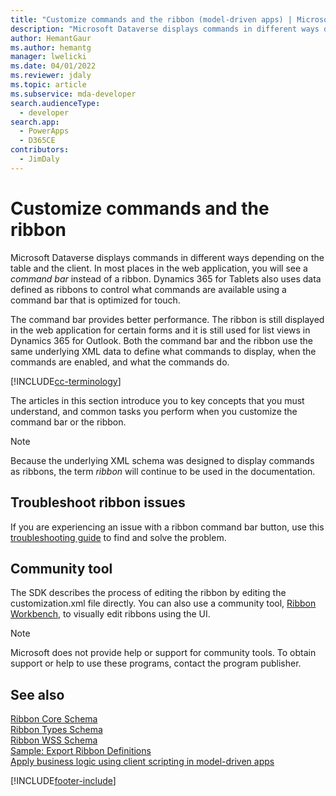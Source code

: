 ```yaml
---
title: "Customize commands and the ribbon (model-driven apps) | Microsoft Docs" # Intent and product brand in a unique string of 43-59 chars including spaces"
description: "Microsoft Dataverse displays commands in different ways depending on the table and the client. In most places in the web application, you will see a command bar instead of a ribbon. Dynamics 365 for tablets also uses data defined as ribbons to control what commands are available using a command bar that is optimized for touch." # 115-145 characters including spaces. This abstract displays in the search result."
author: HemantGaur
ms.author: hemantg
manager: lwelicki
ms.date: 04/01/2022
ms.reviewer: jdaly
ms.topic: article
ms.subservice: mda-developer
search.audienceType: 
  - developer
search.app: 
  - PowerApps
  - D365CE
contributors: 
  - JimDaly
---
```


# Customize commands and the ribbon

Microsoft Dataverse displays commands in different ways depending on the table and the client. In most places in the web application, you will see a *command bar* instead of a ribbon. Dynamics 365 for Tablets also uses data defined as ribbons to control what commands are available using a command bar that is optimized for touch.  
  
The command bar provides better performance. The ribbon is still displayed in the web application for certain forms and it is still used for list views in Dynamics 365 for Outlook.  Both the command bar and the ribbon use the same underlying XML data to define what commands to display, when the commands are enabled, and what the commands do.  

[!INCLUDE[cc-terminology](../data-platform/includes/cc-terminology.md)]

The articles in this section introduce you to key concepts that you must understand, and common tasks you perform when you customize the command bar or the ribbon.  
  
> [!NOTE]
> Because the underlying XML schema was designed to display commands as ribbons, the term *ribbon* will continue to be used in the documentation.  
  
## Troubleshoot ribbon issues

If you are experiencing an issue with a ribbon command bar button, use this [troubleshooting guide](/troubleshoot/power-platform/power-apps/ribbon-issues-button-hidden?tabs=delete) to find and solve the problem.


## Community tool

The SDK describes the process of editing the ribbon by editing the customization.xml file directly. You can also use a community tool, [Ribbon Workbench](https://www.develop1.net/public/rwb/ribbonworkbench.aspx), to visually edit ribbons using the UI. 

> [!NOTE]
> Microsoft does not provide help or support for community tools. To obtain support or help to use these programs, contact the program publisher.  
  
  
## See also  

 [Ribbon Core Schema](ribbon-core-schema.md)  
 [Ribbon Types Schema](ribbon-types-schema.md)  
 [Ribbon WSS Schema](ribbon-wss-schema.md)<br/> 
 [Sample: Export Ribbon Definitions](sample-export-ribbon-definitions.md)<br/> 
 [Apply business logic using client scripting in model-driven apps](client-scripting.md)


[!INCLUDE[footer-include](../../includes/footer-banner.md)]